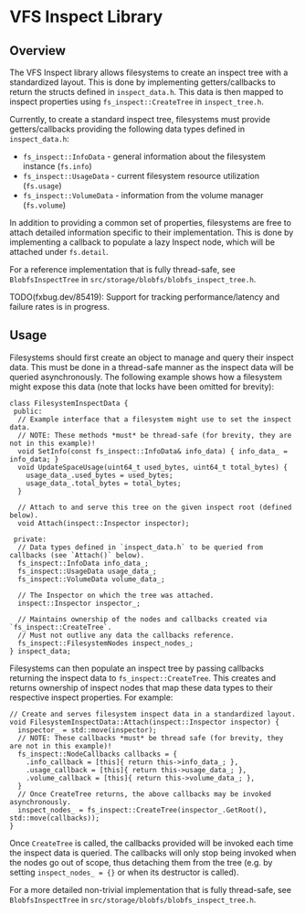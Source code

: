 
# VFS Inspect Library

## Overview

The VFS Inspect library allows filesystems to create an inspect tree with a standardized layout.
This is done by implementing getters/callbacks to return the structs defined in `inspect_data.h`.
This data is then mapped to inspect properties using `fs_inspect::CreateTree` in `inspect_tree.h`.

Currently, to create a standard inspect tree, filesystems must provide getters/callbacks providing
the following data types defined in `inspect_data.h`:

 - `fs_inspect::InfoData` - general information about the filesystem instance (`fs.info`)
 - `fs_inspect::UsageData` - current filesystem resource utilization (`fs.usage`)
 - `fs_inspect::VolumeData` - information from the volume manager (`fs.volume`)

In addition to providing a common set of properties, filesystems are free to attach detailed
information specific to their implementation.  This is done by implementing a callback to populate
a lazy Inspect node, which will be attached under `fs.detail`.

For a reference implementation that is fully thread-safe, see `BlobfsInspectTree` in
`src/storage/blobfs/blobfs_inspect_tree.h`.


TODO(fxbug.dev/85419): Support for tracking performance/latency and failure rates is in progress.

## Usage

Filesystems should first create an object to manage and query their inspect data.  This must be done
in a thread-safe manner as the inspect data will be queried asynchronously. The following example
shows how a filesystem might expose this data (note that locks have been omitted for brevity):

```
class FilesystemInspectData {
 public:
  // Example interface that a filesystem might use to set the inspect data.
  // NOTE: These methods *must* be thread-safe (for brevity, they are not in this example)!
  void SetInfo(const fs_inspect::InfoData& info_data) { info_data_ = info_data; }
  void UpdateSpaceUsage(uint64_t used_bytes, uint64_t total_bytes) {
    usage_data_.used_bytes = used_bytes;
    usage_data_.total_bytes = total_bytes;
  }

  // Attach to and serve this tree on the given inspect root (defined below).
  void Attach(inspect::Inspector inspector);

 private:
  // Data types defined in `inspect_data.h` to be queried from callbacks (see `Attach()` below).
  fs_inspect::InfoData info_data_;
  fs_inspect::UsageData usage_data_;
  fs_inspect::VolumeData volume_data_;

  // The Inspector on which the tree was attached.
  inspect::Inspector inspector_;

  // Maintains ownership of the nodes and callbacks created via `fs_inspect::CreateTree`.
  // Must not outlive any data the callbacks reference.
  fs_inspect::FilesystemNodes inspect_nodes_;
} inspect_data;
```

Filesystems can then populate an inspect tree by passing callbacks returning the inspect data to
`fs_inspect::CreateTree`.  This creates and returns ownership of inspect nodes that map these data
types to their respective inspect properties.  For example:

```
// Create and serves filesystem inspect data in a standardized layout.
void FilesystemInspectData::Attach(inspect::Inspector inspector) {
  inspector_ = std::move(inspector);
  // NOTE: These callbacks *must* be thread safe (for brevity, they are not in this example)!
  fs_inspect::NodeCallbacks callbacks = {
    .info_callback = [this]{ return this->info_data_; },
    .usage_callback = [this]{ return this->usage_data_; },
    .volume_callback = [this]{ return this->volume_data_; },
  }
  // Once CreateTree returns, the above callbacks may be invoked asynchronously.
  inspect_nodes_ = fs_inspect::CreateTree(inspector_.GetRoot(), std::move(callbacks));
}
```

Once `CreateTree` is called, the callbacks provided will be invoked each time the inspect data is
queried.  The callbacks will only stop being invoked when the nodes go out of scope, thus detaching
them from the tree (e.g. by setting `inspect_nodes_ = {}` or when its destructor is called).

For a more detailed non-trivial implementation that is fully thread-safe, see `BlobfsInspectTree` in
`src/storage/blobfs/blobfs_inspect_tree.h`.
